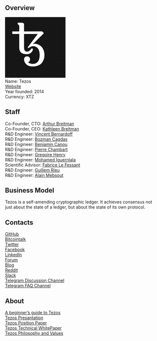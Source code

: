 ## Overview
![ logo](../projects/logo/tezos.jpg)  
Name: Tezos    
[Website](https://www.tezos.com/)  
Year founded: 2014    
Currency: XTZ 
## Staff
Co-Founder, CTO: [Arthur Breitman](../people/arthur_breitman.md)  
Co-Founder, CEO: [Kathleen Breitman](../people/kathleen_breitman.md)  
R&D Engineer: [Vincent Bernardoff](../people/vincent_bernardoff.md)  
R&D Engineer: [Bozman Cagdas](../people/bozman_cagdas.md)  
R&D Engineer: [Benjamin Canou](../people/benjamin_canou.md)  
R&D Engineer: [Pierre Chambart](../people/pierre_chambart.md)  
R&D Engineer: [Gregoire Henry](../people/gregoire_henry.md)  
R&D Engineer: [Mohamed Iguernlala](../people/mohamed_iguernlala.md)  
Scientific Advisor: [Fabrice Le Fessant](../people/fabrice_fessant.md)  
R&D Engineer: [Guillem Rieu](../people/guillem_rieu.md)  
R&D Engineer: [Alain Mebsout](../people/alain_mebsout.md)  
## Business Model
Tezos is a self-amending cryptographic ledger. It achieves consensus not just about the state of a ledger, but about the state of its own protocol.
## Contacts
[GitHub](https://github.com/tezos/tezos)  
[Bitcointalk](https://bitcointalk.org/index.php?topic=715818.200)   
[Twitter](https://twitter.com/tez0s)     
[Facebook](https://www.facebook.com/tezosledger/)  
[LinkedIn](https://www.linkedin.com/search/results/index/?keywords=Tezos)  
[Forum](https://forums.tezos.community/)  
[Blog](https://medium.com/tezos)    
[Reddit](https://www.reddit.com/r/tezos/)  
[Slack](https://www.tezos.com/slack.html)  
[Telegram Discussion Channel](t.me/tezosico)  
[Telegram FAQ Channel](t.me/tezosfaq)  
## About
[A beginner’s guide to Tezos](https://medium.com/@linda.xie/a-beginners-guide-to-tezos-c9618240183f)  
[Tezos Presantation](https://www.tezos.com/static/papers/Tezos_Overview.pdf)  
[Tezos Position Paper](https://www.tezos.com/static/papers/position_paper.pdf)  
[Tezos Technical WhitePaper](https://www.tezos.com/static/papers/white_paper.pdf)  
[Tezos Philosophy and Values](https://medium.com/tezos/tezos-philosophy-and-values-9297f308ae21)
